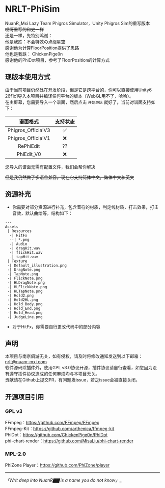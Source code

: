 # NRLT-PhiSim

NuanR_Mxi Lazy Team Phigros Simulator，Unity Phigros Sim的重写版本  
~~哎呀重写的和史一样~~  
还是一样，先特别鸣谢：  
他是我跌：不会特效の点缀星空  
感谢他为计算FloorPosition提供了思路  
他也是我跌： ChickenPige0n   
感谢他的PhiDot项目，参考了FloorPosition的计算方式

## 现版本使用方式

由于当前项目仍然处在开发阶段，但是它是跨平台的，你可以直接使用Unity6
26f1c1导入本项目并编译任何平台的版本（WebGL用不了，哈哈）。  
在主屏幕，您需要导入一个谱面，然后点击 `开始游玩` 就好了，当前对谱面支持如下：

|        谱面格式        | 支持状态 |
|:------------------:|:----:|
| Phigros_OfficialV3 |  ✅   |
| Phigros_OfficialV1 |  ❌   |
|     RePhiEdit      |  ??  |
|     PhiEdit_V0     |  ❌   |

您导入的谱面无需有配置文件，我们会帮你解决

~~但是我仍然做了多语言兼容，现在它支持简体中文，繁体中文和英文~~

## 资源补充

- 你需要对部分资源进行补充，包含音符的材质，判定线材质，打击效果，打击音效，默认曲绘等，结构如下：

```
---
Assets
 | Resources
  -| HitFx
  --| *.png
  -| Audio
  -| dragHit.wav
  -| flickHit.wav
  -| tapHit.wav
 | Texture
 -| Default_illustration.png
 -| DragNote.png
 -| TapNote.png
 -| FlickNote.png
 -| HLDragNote.png
 -| HLFlickNote.png
 -| HLTapNote.png
 -| Hold2.png
 -| Hold2HL.png
 -| Hold_Body.png
 -| Hold_End.png
 -| Hold_Head.png
 -| JudgeLine.png
```

- 对于HitFx，你需要自行更改代码中的部分内容

## 声明

本项目与南京鸽游无关，如有侵权，请及时将修改通知发送到以下邮箱：  
nrlt@nuanr-mxi.com  
软件源码除插件外，使用GPL v3.0协议开源，插件协议请自行查看，如您因为没有遵守插件协议造成的任何麻烦均与本项目无关。  
贡献请在Github上提交PR，有问题发issue，若之issue会被直接关闭。

## 开源项目引用

### GPL v3
FFmpeg：https://github.com/FFmpeg/FFmpeg  
FFmpeg-Kit：https://github.com/arthenica/ffmpeg-kit  
PhiDot：https://github.com/ChickenPige0n/PhiDot  
phi-chart-render：https://github.com/MisaLiu/phi-chart-render

### MPL-2.0
PhiZone Player：https://github.com/PhiZone/player

---
__「Writ deep into NuanR_▇▇ is a name you do not know」__
